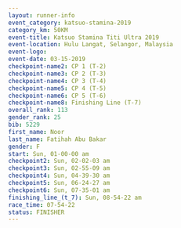 ```yaml
---
layout: runner-info 
event_category: katsuo-stamina-2019 
category_km: 50KM 
event-title: Katsuo Stamina Titi Ultra 2019 
event-location: Hulu Langat, Selangor, Malaysia 
event-logo: 
event-date: 03-15-2019 
checkpoint-name2: CP 1 (T-2) 
checkpoint-name3: CP 2 (T-3) 
checkpoint-name4: CP 3 (T-4) 
checkpoint-name5: CP 4 (T-5) 
checkpoint-name6: CP 5 (T-6) 
checkpoint-name8: Finishing Line (T-7) 
overall_rank: 113
gender_rank: 25
bib: 5229
first_name: Noor
last_name: Fatihah Abu Bakar
gender: F
start: Sun, 01-00-00 am
checkpoint2: Sun, 02-02-03 am
checkpoint3: Sun, 02-55-09 am
checkpoint4: Sun, 04-39-30 am
checkpoint5: Sun, 06-24-27 am
checkpoint6: Sun, 07-35-01 am
finishing_line_(t_7): Sun, 08-54-22 am
race_time: 07-54-22
status: FINISHER
---
```

